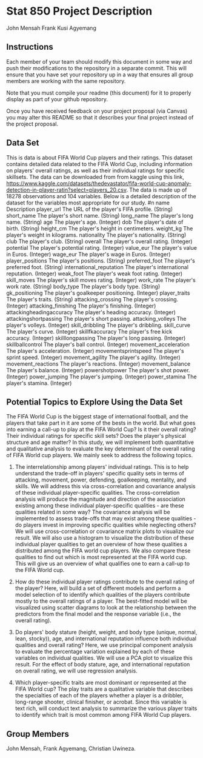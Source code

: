 Stat 850 Project Description
================
John Mensah
Frank Kusi Agyemang
## Instructions

Each member of your team should modify this document in some way and
push their modifications to the repository in a separate commit. This
will ensure that you have set your repository up in a way that ensures
all group members are working with the same repository.

Note that you must compile your readme (this document) for it to
properly display as part of your github repository.

Once you have received feedback on your project proposal (via Canvas)
you may alter this README so that it describes your final project
instead of the project proposal.

## Data Set
This is data is about FIFA World Cup players and their ratings. 
This dataset contains detailed data related to the FIFA World Cup, including information on players' overall ratings, as well as their individual ratings for specific skillsets. The data can be downloaded from from kaggle using this link,
https://www.kaggle.com/datasets/thedevastator/fifa-world-cup-anomaly-detection-in-player-ratin?select=players_20.csv. The data is made up of 18278 observations and 104 variables. Below is a detailed description of the dataset for the variables most appropriate for our study. 
#n name	                         Description 
player_url	                    The URL of the player's FIFA profile. (String)
short_name	                    The player's short name. (String)
long_name	                      The player's long name. (String)
age	                            The player's age. (Integer)
dob	                            The player's date of birth. (String)
height_cm	                      The player's height in centimeters.
weight_kg	                      The player's weight in kilograms.
nationality	                    The player's nationality. (String)
club	                          The player's club. (String)
overall	                        The player's overall rating. (Integer)
potential	                      The player's potential rating. (Integer)
value_eur	                      The player's value in Euros. (Integer)
wage_eur	                      The player's wage in Euros. (Integer)
player_positions	              The player's positions. (String)
preferred_foot	                The player's preferred foot. (String)
international_reputation	      The player's international reputation. (Integer)
weak_foot	                      The player's weak foot rating. (Integer)
skill_moves	                    The player's skill moves rating. (Integer)
work_rate	                      The player's work rate. (String)
body_type	                      The player's body type. (String)
gk_positioning	                The player's goalkeeper positioning. (Integer)
player_traits	                  The player's traits. (String)
attacking_crossing	            The player's crossing. (Integer)
attacking_finishing	            The player's finishing. (Integer)
attackingheadingaccuracy	      The player's heading accuracy. (Integer)
attackingshortpassing	          The player's short passing.
attacking_volleys	              The player's volleys. (Integer)
skill_dribbling	                The player's dribbling.
skill_curve	                    The player's curve. (Integer)
skillfkaccuracy	                The player's free kick accuracy. (Integer)
skilllongpassing	              The player's long passing. (Integer)
skillballcontrol	              The player's ball control. (Integer)
movement_acceleration	          The player's acceleration. (Integer)
movementsprintspeed	            The player's sprint speed. (Integer)
movement_agility	              The player's agility. (Integer)
movement_reactions	            The player's reactions. (Integer)
movement_balance	              The player's balance. (Integer)
powershotpower	                The player's shot power. (Integer)
power_jumping	                  The player's jumping. (Integer)
power_stamina	                  The player's stamina. (Integer)



## Potential Topics to Explore Using the Data Set
The FIFA World Cup is the biggest stage of international football, and the players that take part in it are some of the bests in the world. But what goes into earning a call-up to play at the FIFA World Cup? Is it their overall rating? Their individual ratings for specific skill sets? Does the player's physical structure and age matter? In this study, we will implement both quantitative and qualitative analysis to evaluate the key determinant of the overall rating of FIFA World cup players. We mainly seek to address the following topics.
1. The interrelationship among players' individual ratings. This is to help understand the trade-off in players' specific quality sets in terms of attacking, movement, power, defending, goalkeeping, mentality, and skills. We will address this via cross-correlation and covariance analysis of these individual player-specific qualities. The cross-correlation analysis will produce the magnitude and direction of the association existing among these individual player-specific qualities - are these qualities related in some way? The covariance analysis will be implemented to assess trade-offs that may exist among these qualities - do players invest in improving specific qualities while neglecting others? We will use cross-correlation or covariance matrix plots to visualize our result. 
We will also use a histogram to visualize the distribution of these individual player qualities to get an overview of how these qualities a distributed among the FIFA world cup players. We also compare these qualities to find out which is most represented at the FIFA world cup. This will give us an overview of what qualifies one to earn a call-up to the FIFA World cup.

2. How do these individual player ratings contribute to the overall rating of the player? Here, will build a set of different models and perform a model selection of to identify which qualities of the players contribute mostly to the overall ratings of a player. The best-fitted model will be visualized using scatter diagrams to look at the relationship between the predictors from the final model and the response variable (i.e., the overall rating). 

3. Do players' body stature (height, weight, and body type (unique, normal, lean, stocky)), age, and international reputation influence both individual qualities and overall rating? Here, we use principal component analysis to evaluate the percentage variation explained by each of these variables on individual qualities. We will use a PCA plot to visualize this result. For the effect of body stature, age, and international reputation on overall rating, we will use regression analysis. 

4. Which player-specific traits are most dominant or represented at the FIFA World cup? The play traits are a qualitative variable that describes the specialties of each of the players whether a player is a dribbler, long-range shooter, clinical finisher, or acrobat. Since this variable is text rich, will conduct text analysis to summarize the various player traits to identify which trait is most common among FIFA World Cup players.  


## Group Members

John Mensah, Frank Agyemang, Christian Uwineza. 
